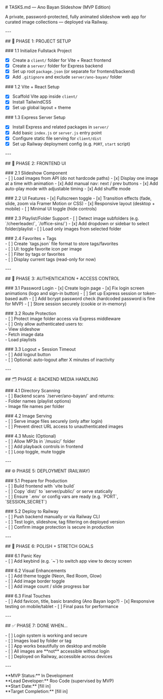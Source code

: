 \# TASKS.md — Ano Bayan Slideshow (MVP Edition)

A private, password-protected, fully animated slideshow web app for curated image collections — deployed via Railway.

\---

\#\# 🔧 PHASE 1: PROJECT SETUP

\#\#\# 1.1 Initialize Fullstack Project  
- [x] Create a `client/` folder for Vite + React frontend  
- [x] Create a `server/` folder for Express backend  
- [x] Set up root `package.json` (or separate for frontend/backend)  
- [x] Add `.gitignore` and exclude `server/ano-bayan/` folder

\#\#\# 1.2 Vite + React Setup  
- [x] Scaffold Vite app inside `client/`  
- [x] Install TailwindCSS  
- [x] Set up global layout + theme

\#\#\# 1.3 Express Server Setup  
- [x] Install Express and related packages in `server/`  
- [x] Add basic `index.js` or `server.js` entry point  
- [x] Configure static file serving for `client/dist`  
- [x] Set up Railway deployment config (e.g. `PORT`, `start` script)

\---

\#\# 🎨 PHASE 2: FRONTEND UI

\#\#\# 2.1 Slideshow Component  
\- \[ \] Load images from API (do not hardcode paths)
\- \[x] Display one image at a time with animation
\- [x] Add manual nav: next / prev buttons
\- \[x] Add auto-play mode with adjustable timing
\- \[x] Add shuffle mode

\#\#\# 2.2 UI Features
\- \[x] Fullscreen toggle
\- \[x] Transition effects (fade, slide, zoom via Framer Motion or CSS)
\- \[x] Responsive layout (desktop \+ mobile)
\- \[ \] Minimal UI toggle (hide controls)

\#\#\# 2.3 Playlist/Folder Support
\- \[ \] Detect image subfolders (e.g. \`/cheerleader/\`, \`/office-sins/\`)
\- \[x] Add dropdown or sidebar to select folder/playlist
\- \[ \] Load only images from selected folder

\#\#\# 2.4 Favorites \+ Tags  
\- \[ \] Create \`tags.json\` file format to store tags/favorites  
\- \[ \] UI: toggle favorite icon per image  
\- \[ \] Filter by tags or favorites  
\- \[ \] Display current tags (read-only for now)

\---

\#\# 🔐 PHASE 3: AUTHENTICATION \+ ACCESS CONTROL

\#\#\# 3.1 Password Login
\- \[x] Create login page
\- \[x] Fix login screen animations (logo and sign-in button)
\- \[ \] Set up Express session or token-based auth
\- \[ \] Add bcrypt password check (hardcoded password is fine for MVP)
\- \[ \] Store session securely (cookie or in-memory)

\#\#\# 3.2 Route Protection  
\- \[ \] Protect image folder access via Express middleware  
\- \[ \] Only allow authenticated users to:  
  \- View slideshow  
  \- Fetch image data  
  \- Load playlists

\#\#\# 3.3 Logout \+ Session Timeout  
\- \[ \] Add logout button  
\- \[ \] Optional: auto-logout after X minutes of inactivity

\---

\#\# 🗂️ PHASE 4: BACKEND MEDIA HANDLING

\#\#\# 4.1 Directory Scanning  
\- \[ \] Backend scans \`/server/ano-bayan/\` and returns:  
  \- Folder names (playlist options)  
  \- Image file names per folder

\#\#\# 4.2 Image Serving  
\- \[ \] Serve image files securely (only after login)  
\- \[ \] Prevent direct URL access to unauthenticated images

\#\#\# 4.3 Music (Optional)  
\- \[ \] Allow MP3s in \`/music/\` folder  
\- \[ \] Add playback controls in frontend  
\- \[ \] Loop toggle, mute toggle

\---

\#\# 🌐 PHASE 5: DEPLOYMENT (RAILWAY)

\#\#\# 5.1 Prepare for Production  
\- \[ \] Build frontend with \`vite build\`  
\- \[ \] Copy \`dist/\` to \`server/public/\` or serve statically  
\- \[ \] Ensure \`.env\` or config vars are ready (e.g. \`PORT\`, \`SESSION\_SECRET\`)

\#\#\# 5.2 Deploy to Railway  
\- \[ \] Push backend manually or via Railway CLI  
\- \[ \] Test login, slideshow, tag filtering on deployed version  
\- \[ \] Confirm image protection is secure in production

\---

\#\# 🧼 PHASE 6: POLISH \+ STRETCH GOALS

\#\#\# 6.1 Panic Key  
\- \[ \] Add keybind (e.g. \`\~\`) to switch app view to decoy screen

\#\#\# 6.2 Visual Enhancements  
\- \[ \] Add theme toggle (Neon, Red Room, Glow)  
\- \[ \] Add image border toggle  
\- \[ \] Add image count / slide progress bar

\#\#\# 6.3 Final Touches  
\- \[ \] Add favicon, title, basic branding (Ano Bayan logo?)
\- \[x] Responsive testing on mobile/tablet
\- \[ \] Final pass for performance

\---

\#\# ✅ PHASE 7: DONE WHEN…

\- \[ \] Login system is working and secure  
\- \[ \] Images load by folder or tag  
\- \[ \] App works beautifully on desktop and mobile  
\- \[ \] All images are \*\*not\*\* accessible without login  
\- \[ \] Deployed on Railway, accessible across devices

\---

\*\*MVP Status:\*\* In Development    
\*\*Lead Developer:\*\* Roo Code (supervised by MVP)    
\*\*Start Date:\*\* \[fill in\]    
\*\*Target Completion:\*\* \[fill in\]
